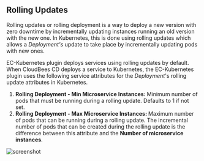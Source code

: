 ## Rolling Updates
<p>Rolling updates or rolling deployment is a way to deploy a new version with zero downtime by incrementally updating instances running an old version with the new one. In Kubernetes, this is done using rolling updates which allows a <i>Deployment's</i> update to take place by incrementally updating pods with new ones.</p>
<p>EC-Kubernetes plugin deploys services using rolling updates by default. When CloudBees CD deploys a service to Kubernetes, the EC-Kubernetes plugin uses the following service attributes for the <i>Deployment</i>'s rolling update attributes in Kubernetes.</p>
<p>
    <ol>
        <li><b>Rolling Deployment - Min Microservice Instances: </b>Minimum number of pods that must be running during a rolling update. Defaults to 1 if not set.</li>
        <li><b>Rolling Deployment - Max Microservice Instances: </b>Maximum number of pods that can be running during a rolling update. The incremental number of pods that can be created during the rolling update is the difference between this attribute and the <b>Number of microservice instances</b>.</li>
    </ol>
</p>
<p>
    <img src="../../plugins/@PLUGIN_KEY@/images/RollingDeploymentAttributes.png" alt="screenshot" />
</p>
